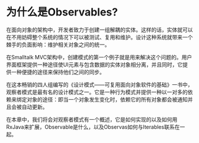 # 为什么是Observables?

在面向对象的架构中，开发者致力于创建一组解耦的实体。这样的话，实体就可以在不用妨碍整个系统的情况下可以被测试、复用和维护。设计这种系统就带来一个棘手的负面影响：维护相关对象之间的统一。

在Smalltalk MVC架构中，创建模式的第一个例子就是用来解决这个问题的。用户界面框架提供一种途径使UI元素与包含数据的实体对象相分离，并且同时，它提供一种便捷的途径来保持他们之间的同步。

在这本畅销的四人组编写的《设计模式——可复用面向对象软件的基础》一书中，观察者模式是最有名的设计模式之一。它是一种行为模式并提供一种以一对多的依赖来绑定对象的途径：即当一个对象发生变化时，依赖它的所有对象都会被通知并且会被自动更新。

在本章中，我们将会对观察者模式有一个概述，它是如何实现的以及如何用RxJava来扩展，Observable是什么，以及Observas如何与Iterables联系在一起。